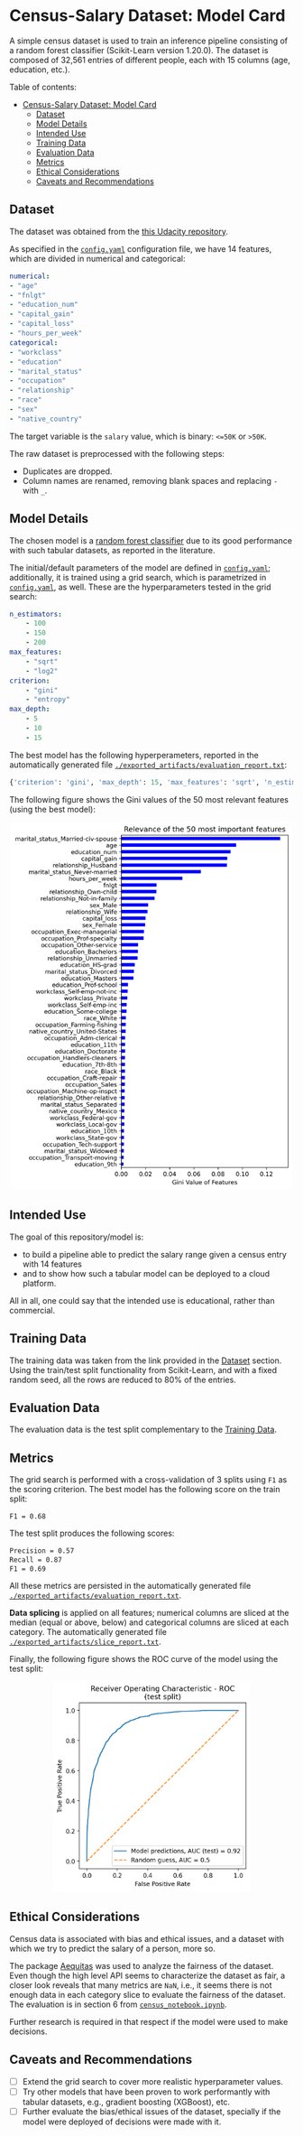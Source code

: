 # Census-Salary Dataset: Model Card

A simple census dataset is used to train an inference pipeline consisting of a random forest classifier (Scikit-Learn version 1.20.0). The dataset is composed of 32,561 entries of different people, each with 15 columns (age, education, etc.).

Table of contents:
- [Census-Salary Dataset: Model Card](#census-salary-dataset-model-card)
  - [Dataset](#dataset)
  - [Model Details](#model-details)
  - [Intended Use](#intended-use)
  - [Training Data](#training-data)
  - [Evaluation Data](#evaluation-data)
  - [Metrics](#metrics)
  - [Ethical Considerations](#ethical-considerations)
  - [Caveats and Recommendations](#caveats-and-recommendations)

## Dataset

The dataset was obtained from the [this Udacity repository](https://github.com/udacity/nd0821-c3-starter-code/tree/master/starter/data).

As specified in the [`config.yaml`](config.yaml) configuration file, we have 14 features, which are divided in numerical and categorical:

```yaml
numerical:
- "age"
- "fnlgt"
- "education_num"
- "capital_gain"
- "capital_loss"
- "hours_per_week"
categorical:
- "workclass"
- "education"
- "marital_status"
- "occupation"
- "relationship"
- "race"
- "sex"
- "native_country"
```

The target variable is the `salary` value, which is binary: `<=50K` or `>50K`.

The raw dataset is preprocessed with the following steps:

- Duplicates are dropped.
- Column names are renamed, removing blank spaces and replacing `-` with `_`.

## Model Details

The chosen model is a [random forest classifier](https://scikit-learn.org/stable/modules/generated/sklearn.ensemble.RandomForestClassifier.html) due to its good performance with such tabular datasets, as reported in the literature.

The initial/default parameters of the model are defined in [`config.yaml`](config.yaml); additionally, it is trained using a grid search, which is parametrized in [`config.yaml`](config.yaml), as well. These are the hyperparameters tested in the grid search:

```yaml
n_estimators:
    - 100
    - 150
    - 200
max_features:
    - "sqrt"
    - "log2"
criterion:
    - "gini"
    - "entropy"
max_depth:
    - 5
    - 10
    - 15
```

The best model has the following hyperperameters, reported in the automatically generated file [`./exported_artifacts/evaluation_report.txt`](./exported_artifacts/evaluation_report.txt):

```python
{'criterion': 'gini', 'max_depth': 15, 'max_features': 'sqrt', 'n_estimators': 200}
```

The following figure shows the Gini values of the 50 most relevant features (using the best model):

<p align="center">
  <img src="./assets/feature_importances.png" alt="ROC curve." width=500px>
</p>

## Intended Use

The goal of this repository/model is:

- to build a pipeline able to predict the salary range given a census entry with 14 features
- and to show how such a tabular model can be deployed to a cloud platform.

All in all, one could say that the intended use is educational, rather than commercial.

## Training Data

The training data was taken from the link provided in the [Dataset](#dataset) section. Using the train/test split functionality from Scikit-Learn, and with a fixed random seed, all the rows are reduced to 80% of the entries.

## Evaluation Data

The evaluation data is the test split complementary to the [Training Data](#training-data).

## Metrics

The grid search is performed with a cross-validation of 3 splits using `F1` as the scoring criterion. The best model has the following score on the train split:

    F1 = 0.68

The test split produces the following scores:

    Precision = 0.57
    Recall = 0.87
    F1 = 0.69

All these metrics are persisted in the automatically generated file [`./exported_artifacts/evaluation_report.txt`](./exported_artifacts/evaluation_report.txt).

**Data splicing** is applied on all features; numerical columns are sliced at the median (equal or above, below) and categorical columns are sliced at each category. The automatically generated file [`./exported_artifacts/slice_report.txt`](./exported_artifacts/slice_report.txt).

Finally, the following figure shows the ROC curve of the model using the test split:

<p align="center">
  <img src="./assets/model_roc_curve_test.png" alt="ROC curve." width=350px>
</p>

## Ethical Considerations

Census data is associated with bias and ethical issues, and a dataset with which we try to predict the salary of a person, more so.

The package [Aequitas](http://www.datasciencepublicpolicy.org/our-work/tools-guides/aequitas/) was used to analyze the fairness of the dataset. Even though the high level API seems to characterize the dataset as fair, a closer look reveals that many metrics are `NaN`, i.e., it seems there is not enough data in each category slice to evaluate the fairness of the dataset. The evaluation is in section 6 from [`census_notebook.ipynb`](census_notebook.ipynb).

Further research is required in that respect if the model were used to make decisions.

## Caveats and Recommendations

- [ ] Extend the grid search to cover more realistic hyperparameter values.
- [ ] Try other models that have been proven to work performantly with tabular datasets, e.g., gradient boosting (XGBoost), etc.
- [ ] Further evaluate the bias/ethical issues of the dataset, specially if the model were deployed of decisions were made with it.
